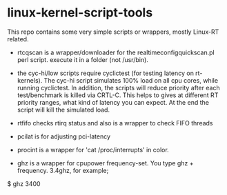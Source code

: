 # linux-kernel-script-tools

This repo contains some very simple scripts or wrappers, mostly Linux-RT related.

* rtcqscan is a wrapper/downloader for the realtimeconfigquickscan.pl perl script. execute it in a folder (not /usr/bin).

* the cyc-hi/low scripts require cyclictest (for testing latency on rt-kernels). The cyc-hi script simulates 100% load on all cpu cores, while running cyclictest. In addition, the scripts will reduce priority after each test/benchmark is killed via CRTL-C. This helps to gives at different RT priority ranges, what kind of latency you can expect. At the end the script will kill  the simulated load.
 
* rtfifo checks rtirq status and also is a wrapper to check FIFO threads

* pcilat is for adjusting pci-latency

* procint is a wrapper for 'cat /proc/interrupts' in color.

* ghz is a wrapper for cpupower frequency-set. You type ghz + frequency. 3.4ghz, for example; 

$ ghz 3400
